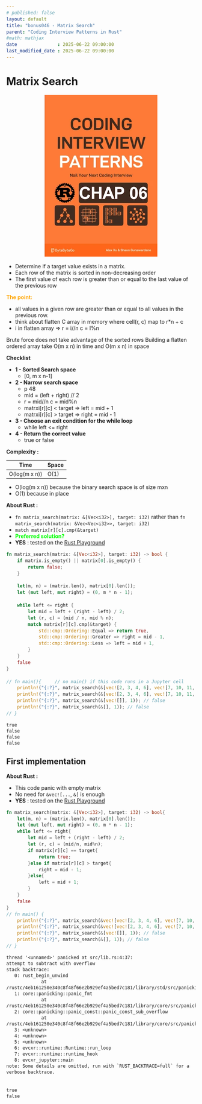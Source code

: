 ```yaml
---
# published: false
layout: default
title: "bonus046 - Matrix Search"
parent: "Coding Interview Patterns in Rust"
#math: mathjax
date               : 2025-06-22 09:00:00
last_modified_date : 2025-06-22 09:00:00
---
```


# Matrix Search

<div align="center">
<img src="../assets/chap_06.webp" alt="" width="300" loading="lazy"/>
</div>

* Determine if a target value exists in a matrix. 
* Each row of the matrix is sorted in non-decreasing order
* The first value of each row is greater than or equal to the last value of the previous row


<span style="color:orange"><b>The point:</b></span>
* all values in a given row are greater than or equal to all values in the previous row. 
* think about flatten C array in memory where cell(r, c) map to r*n + c
* i in flatten array => r = i//n c = I%n



Brute force does not take advantage of the sorted rows
Building a flatten ordered array take O(m x n) in time and O(m x n) in space 



**Checklist**
* **1 - Sorted Search space**
    * [0, m x n-1]
* **2 - Narrow search space**
    * p 48
    * mid = (left + right) // 2
    * r = mid//n c = mid%n
    * matrxi[r][c] < target => left  = mid + 1
    * matrxi[r][c] > target => right = mid - 1
* **3 - Choose an exit condition for the while loop**
    * while left <= right
* **4 - Return the correct value** 
    * true or false


**Complexity :**

| Time | Space |
|------|-------|
| O(log(m x n)) | O(1)  |

* O(log(m x n)) because the binary search space is of size mxn
* O(1) because in place 


**About Rust :**
* `fn matrix_search(matrix: &[Vec<i32>], target: i32)` rather than `fn matrix_search(matrix: &Vec<Vec<i32>>, target: i32)`
* `match matrix[r][c].cmp(&target)`
* <span style="color:lime"><b>Preferred solution?</b></span> 
* **YES** : tested on the [Rust Playground](https://play.rust-lang.org/)

<!-- <span style="color:red"><b>TODO : </b></span> 
* Add comments in the source code        
 -->


<!-- * <span style="color:lime"><b>Preferred solution?</b></span>      -->



```rust
fn matrix_search(matrix: &[Vec<i32>], target: i32) -> bool {
    if matrix.is_empty() || matrix[0].is_empty() {
        return false;
    }
    
    let(m, n) = (matrix.len(), matrix[0].len());
    let (mut left, mut right) = (0, m * n - 1);
    
    while left <= right {
        let mid = left + (right - left) / 2;
        let (r, c) = (mid / n, mid % n);
        match matrix[r][c].cmp(&target) {
            std::cmp::Ordering::Equal => return true,
            std::cmp::Ordering::Greater => right = mid - 1,
            std::cmp::Ordering::Less => left = mid + 1,
        }
    }
    false
}

// fn main(){     // no main() if this code runs in a Jupyter cell 
    println!("{:?}", matrix_search(&[vec![2, 3, 4, 6], vec![7, 10, 11, 17], vec![20, 21, 24, 33]], 21)); // true 
    println!("{:?}", matrix_search(&[vec![2, 3, 4, 6], vec![7, 10, 11, 17], vec![20, 21, 24, 33]], 22)); // false
    println!("{:?}", matrix_search(&[vec![]], 1)); // false
    println!("{:?}", matrix_search(&[], 1)); // false
// }
```

    true
    false
    false
    false


## First implementation

**About Rust :**
* This code panic with empty matrix
* No need for `&vec![...`, ``&[`` is enough
* **YES** : tested on the [Rust Playground](https://play.rust-lang.org/)


```rust
fn matrix_search(matrix: &[Vec<i32>], target: i32) -> bool{
    let(m, n) = (matrix.len(), matrix[0].len());
    let (mut left, mut right) = (0, m * n - 1);
    while left <= right{
        let mid = left + (right - left) / 2;
        let (r, c) = (mid/n, mid%n);
        if matrix[r][c] == target{
            return true;
        }else if matrix[r][c] > target{
            right = mid - 1;
        }else{
            left = mid + 1;
        }
    }
    false
}
// fn main() {
    println!("{:?}", matrix_search(&vec![vec![2, 3, 4, 6], vec![7, 10, 11, 17], vec![20, 21, 24, 33]], 21)); // true 
    println!("{:?}", matrix_search(&vec![vec![2, 3, 4, 6], vec![7, 10, 11, 17], vec![20, 21, 24, 33]], 22)); // false  
    println!("{:?}", matrix_search(&[vec![]], 1)); // false
    println!("{:?}", matrix_search(&[], 1)); // false
// }
```

    
    thread '<unnamed>' panicked at src/lib.rs:4:37:
    attempt to subtract with overflow
    stack backtrace:
       0: rust_begin_unwind
                 at /rustc/4eb161250e340c8f48f66e2b929ef4a5bed7c181/library/std/src/panicking.rs:692:5
       1: core::panicking::panic_fmt
                 at /rustc/4eb161250e340c8f48f66e2b929ef4a5bed7c181/library/core/src/panicking.rs:75:14
       2: core::panicking::panic_const::panic_const_sub_overflow
                 at /rustc/4eb161250e340c8f48f66e2b929ef4a5bed7c181/library/core/src/panicking.rs:178:21
       3: <unknown>
       4: <unknown>
       5: <unknown>
       6: evcxr::runtime::Runtime::run_loop
       7: evcxr::runtime::runtime_hook
       8: evcxr_jupyter::main
    note: Some details are omitted, run with `RUST_BACKTRACE=full` for a verbose backtrace.


    true
    false

